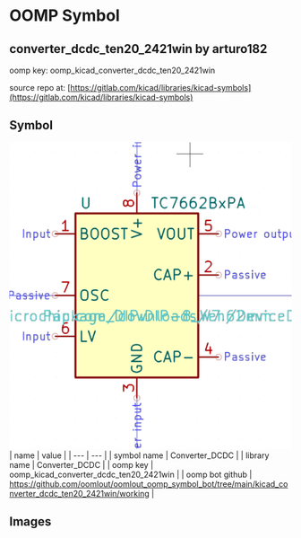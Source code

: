 # OOMP Symbol  
## converter_dcdc_ten20_2421win  by arturo182  
  
oomp key: oomp_kicad_converter_dcdc_ten20_2421win  
  
source repo at: [https://gitlab.com/kicad/libraries/kicad-symbols](https://gitlab.com/kicad/libraries/kicad-symbols)  
## Symbol  
  
[![working.png](working_600.png)](working.png)  
| name | value | 
| --- | --- | 
| symbol name | Converter_DCDC | 
| library name | Converter_DCDC | 
| oomp key | oomp_kicad_converter_dcdc_ten20_2421win | 
| oomp bot github | https://github.com/oomlout/oomlout_oomp_symbol_bot/tree/main/kicad_converter_dcdc_ten20_2421win/working | 
## Images  

